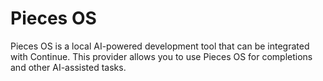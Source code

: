 # Pieces OS

Pieces OS is a local AI-powered development tool that can be integrated with Continue. This provider allows you to use Pieces OS for completions and other AI-assisted tasks.

